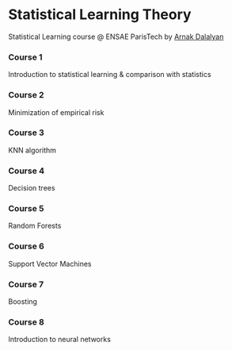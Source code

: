 # Statistical Learning Theory
Statistical Learning course @ ENSAE ParisTech by [Arnak Dalalyan](http://www.arnak-dalalyan.fr/)

### Course 1
Introduction to statistical learning & comparison with statistics

### Course 2
Minimization of empirical risk

### Course 3
KNN algorithm

### Course 4
Decision trees

### Course 5
Random Forests

### Course 6
Support Vector Machines

### Course 7
Boosting

### Course 8
Introduction to neural networks
